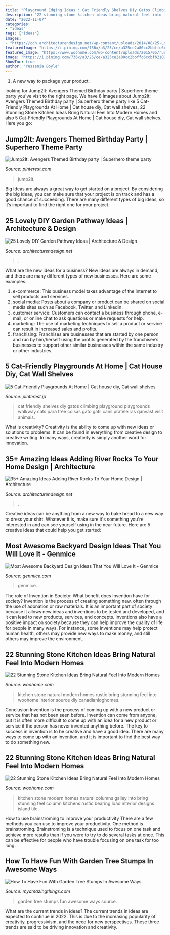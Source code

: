 ```yaml
---
title: "Playground Edging Ideas : Cat Friendly Shelves Diy Gatos Climbing Playground Playgrounds Walkway Cats Para Tree Coisas Gato Gatil Canil Prateleiras Qanvast Visit Animais"
description: "22 stunning stone kitchen ideas bring natural feel into modern homes"
date: "2022-11-07"
categories:
- "ideas"
tags: ["ideas"]
images:
- "https://cdn.architecturendesign.net/wp-content/uploads/2014/08/25-Lovely-DIY-Garden-Pathway-Ideas-04.jpg"
featuredImage: "https://i.pinimg.com/736x/a3/25/ce/a325ce2a80cc2bbffc6ccbfb21028b53.jpg"
featured_image: "https://www.woohome.com/wp-content/uploads/2015/05/rustic-stone-kitchen-woohome-10.jpg"
image: "https://i.pinimg.com/736x/a3/25/ce/a325ce2a80cc2bbffc6ccbfb21028b53.jpg"
ShowToc: true
author: "Yessenia Boyle"
---
```



1. A new way to package your product.

	

		
looking for Jump2It: Avengers Themed Birthday party | Superhero theme party you've visit to the right page. We have 8 Images about Jump2It: Avengers Themed Birthday party | Superhero theme party like 5 Cat-Friendly Playgrounds At Home | Cat house diy, Cat wall shelves, 22 Stunning Stone Kitchen Ideas Bring Natural Feel Into Modern Homes and also 5 Cat-Friendly Playgrounds At Home | Cat house diy, Cat wall shelves. Here you go:
		
    
## Jump2It: Avengers Themed Birthday Party | Superhero Theme Party

<img loading=lazy src="https://i.pinimg.com/736x/de/4d/a1/de4da15de4c5088f68eafa5913c15ef0--themed-birthday-parties-th-birthday.jpg" onerror="this.onerror=null;this.src='https://tse3.mm.bing.net/th?id=OIP.wcs-rJb0egODzoRFMzEGDgHaJ3&amp;pid=15.1';" alt="Jump2It: Avengers Themed Birthday party | Superhero theme party">

_Source: pinterest.com_

>jump2it. 

	

Big Ideas are always a great way to get started on a project. By considering the big ideas, you can make sure that your project is on track and has a good chance of succeeding. There are many different types of big ideas, so it’s important to find the right one for your project.

    
## 25 Lovely DIY Garden Pathway Ideas | Architecture &amp; Design

<img loading=lazy src="https://cdn.architecturendesign.net/wp-content/uploads/2014/08/25-Lovely-DIY-Garden-Pathway-Ideas-04.jpg" onerror="this.onerror=null;this.src='https://tse3.mm.bing.net/th?id=OIP.sdh1NM45I8WmIzA9amMmCAHaJR&amp;pid=15.1';" alt="25 Lovely DIY Garden Pathway Ideas | Architecture &amp; Design">

_Source: architecturendesign.net_

>. 

	

What are the new ideas for a business?
New ideas are always in demand, and there are many different types of new businesses. Here are some examples: 
1. e-commerce: This business model takes advantage of the internet to sell products and services. 
2. social media: Posts about a company or product can be shared on social media sites such as Facebook, Twitter, and LinkedIn. 
3. customer service: Customers can contact a business through phone, e-mail, or online chat to ask questions or make requests for help. 
4. marketing: The use of marketing techniques to sell a product or service can result in increased sales and profits. 
5. franchising: Franchises are businesses that are started by one person and run by him/herself using the profits generated by the franchisee’s businesses to support other similar businesses within the same industry or other industries.

    
## 5 Cat-Friendly Playgrounds At Home | Cat House Diy, Cat Wall Shelves

<img loading=lazy src="https://i.pinimg.com/736x/a3/25/ce/a325ce2a80cc2bbffc6ccbfb21028b53.jpg" onerror="this.onerror=null;this.src='https://tse1.mm.bing.net/th?id=OIP.5coIctA_o-fhryB3xZyFjwHaLH&amp;pid=15.1';" alt="5 Cat-Friendly Playgrounds At Home | Cat house diy, Cat wall shelves">

_Source: pinterest.jp_

>cat friendly shelves diy gatos climbing playground playgrounds walkway cats para tree coisas gato gatil canil prateleiras qanvast visit animais. 

	

What is creativity?
Creativity is the ability to come up with new ideas or solutions to problems. It can be found in everything from creative design to creative writing. In many ways, creativity is simply another word for innovation.

    
## 35+ Amazing Ideas Adding River Rocks To Your Home Design | Architecture

<img loading=lazy src="https://cdn.architecturendesign.net/wp-content/uploads/2015/06/AD-Add-River-Rocks-To-Home-5.jpg" onerror="this.onerror=null;this.src='https://tse2.mm.bing.net/th?id=OIP._O7bWkS4uHGGHsma5DaY6gHaLG&amp;pid=15.1';" alt="35+ Amazing Ideas Adding River Rocks To Your Home Design | Architecture">

_Source: architecturendesign.net_

>. 

	

Creative ideas can be anything from a new way to bake bread to a new way to dress your shirt. Whatever it is, make sure it's something you're interested in and can see yourself using in the near future. Here are 5 creative ideas that could help you get started: 

    
## Most Awesome Backyard Design Ideas That You Will Love It - Genmice

<img loading=lazy src="https://genmice.com/design-ideas/Most-Awesome-Backyard-Design-Ideas-That-You-Will-Love-It/491.jpeg" onerror="this.onerror=null;this.src='https://tse1.mm.bing.net/th?id=OIP.A0zz2OFwwGchZCw6AsKIDwHaK9&amp;pid=15.1';" alt="Most Awesome Backyard Design Ideas That You Will Love It - Genmice">

_Source: genmice.com_

>genmice. 

	

The role of Invention in Society: What benefit does Invention have for society?
Invention is the process of creating something new, often through the use of adonation or raw materials. It is an important part of society because it allows new ideas and inventions to be tested and developed, and it can lead to new products, services, and concepts. Inventions also have a positive impact on society because they can help improve the quality of life for people in many ways. For instance, some inventions may help protect human health, others may provide new ways to make money, and still others may improve the environment.

    
## 22 Stunning Stone Kitchen Ideas Bring Natural Feel Into Modern Homes

<img loading=lazy src="https://www.woohome.com/wp-content/uploads/2015/05/rustic-stone-kitchen-woohome-10.jpg" onerror="this.onerror=null;this.src='https://tse3.mm.bing.net/th?id=OIP.782lF7LU9l-tOEXEYw8nKgHaLV&amp;pid=15.1';" alt="22 Stunning Stone Kitchen Ideas Bring Natural Feel Into Modern Homes">

_Source: woohome.com_

>kitchen stone natural modern homes rustic bring stunning feel into woohome interior source diy canadianloghomes. 

	

Conclusion
Invention is the process of coming up with a new product or service that has not been seen before. Invention can come from anyone, but it is often more difficult to come up with an idea for a new product or service if the person has never invented anything before. The key to success in invention is to be creative and have a good idea. There are many ways to come up with an invention, and it is important to find the best way to do something new.

    
## 22 Stunning Stone Kitchen Ideas Bring Natural Feel Into Modern Homes

<img loading=lazy src="https://www.woohome.com/wp-content/uploads/2015/05/rustic-stone-kitchen-woohome-18.jpg" onerror="this.onerror=null;this.src='https://tse4.mm.bing.net/th?id=OIP.2BnUQ6usqdp8VHxg5pUeUQHaLK&amp;pid=15.1';" alt="22 Stunning Stone Kitchen Ideas Bring Natural Feel Into Modern Homes">

_Source: woohome.com_

>kitchen stone modern homes natural columns galley into bring stunning feel column kitchens rustic bearing load interior designs island tile. 

	

How to use brainstroming to improve your productivity
There are a few methods you can use to improve your productivity. One method is brainstroming. Brainstroming is a technique used to focus on one task and achieve more results than if you were to try to do several tasks at once. This can be effective for people who have trouble focusing on one task for too long.

    
## How To Have Fun With Garden Tree Stumps In Awesome Ways

<img loading=lazy src="http://myamazingthings.com/wp-content/uploads/2017/03/0bd65d7ade9bdbb63b78112421c29b28-683x1024.jpg" onerror="this.onerror=null;this.src='https://tse2.mm.bing.net/th?id=OIP.LtjjZwDwJ2mOy0GumqvumAHaLG&amp;pid=15.1';" alt="How To Have Fun With Garden Tree Stumps In Awesome Ways">

_Source: myamazingthings.com_

>garden tree stumps fun awesome ways source. 

	

What are the current trends in ideas?
The current trends in ideas are expected to continue in 2022. This is due to the increasing popularity of creativity, progressivism, and the need for new perspectives. These three trends are said to be driving innovation and creativity.

